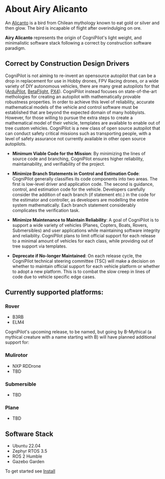 # About Airy Alicanto

An [Alicanto](https://en.wikipedia.org/wiki/Alicanto) is a bird from  Chilean mythology known to eat gold or silver and then glow. The bird is incapable of flight after overindulging on ore.

**Airy Alicanto** represents the origin of CogniPilot's light weight, and minimalistic software stack following a correct by construction software paradigm.

## Correct by Construction Design Drivers

CogniPilot is not aiming to re-invent an opensource autopilot that can be a drop in replacement for use in Hobby drones, FPV Racing drones, or a wide variety of DIY autonomous vehicles, there are many great autopilots for that ([ArduPilot](https://ardupilot.org/), [BetaFlight](https://betaflight.com/), [PX4](https://px4.io/)). CogniPilot instead focuses on state-of-the-art methologies for creating an autopilot with mathematically provable robustness properties. In order to achieve this level of reliability, accurate mathematical models of the vehicle and control software must be established that are beyond the expected domain of many hobbyists. However, for those willing to pursue the extra steps to create a mathematical model of their vehicle, templates are available to enable out of tree custom vehicles. CogniPilot is a new class of open source autopilot that can conduct safety critical missions such as transporting people, with a level of safety assurance not currently available in other open source autopilots.

  * **Minimum Viable Code for the Mission**: By minimizing the lines of source code and branching, CogniPilot ensures higher reliability, maintainability, and verifiability of the project. 

  * **Minimize Branch Statements in Control and Estimation Code**: CogniPilot generally classifies its code components into two areas. The first is low-level driver and application code. The second is guidance, control, and estimation code for the vehicle. Developers carefully consider the addition of each branch (if statement etc.) in the code for the estimator and controller, as developers are modelling the entire system mathematically. Each branch statement considerably complicates the verification task.

  * **Minimize Maintenance to Maintain Reliability**: A goal of CogniPilot is to support a wide variety of vehicles (Planes, Copters, Boats, Rovers, Submersibles) and user applications while maintaining software integrity and reliaiblity. CogniPilot plans to limit official support for each release to a minimal amount of vehicles for each class, while providing out of tree support via templates.

  * **Deprecate if No-longer Maintained**: On each release cycle, the CogniPilot technical steering committee (TSC) will make a decision on whether to maintain official support for each vehicle platform or whether to adopt a new platform. This is to combat the slow creep in lines of code due to vehicle specific edge cases. 

## Currently supported platforms:

### Rover
   * B3RB
   * ELM4

CogniPilot's upcoming release, to be named, but going by B-Mythical (a mythical creature with a name starting with B) will have planned additional support for:

### Mulirotor
   * NXP RDDrone
   * TBD
### Submersible
   * TBD
### Plane
   * TBD

## Software Stack
* Ubuntu 22.04
* Zephyr RTOS 3.5
* ROS 2 Humble
* Gazebo Garden

To get started see [Install](./getting_started/install.md)
